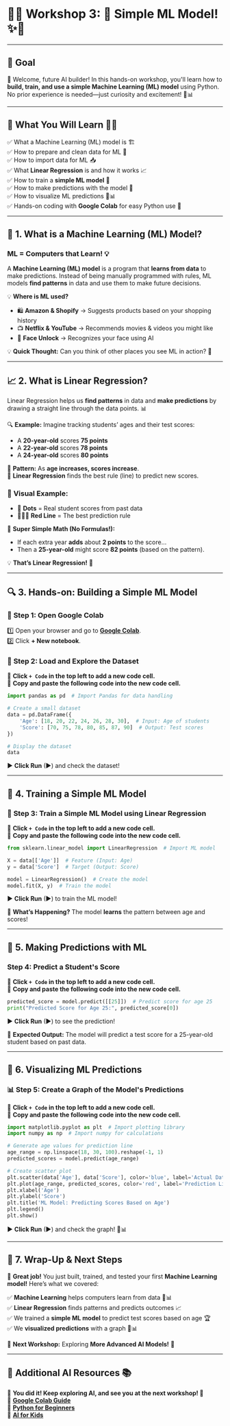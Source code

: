 # 🚀✨ **Workshop 3: 🤖 Simple ML Model!** ✨🚀  

---

## 🎯 **Goal**  
🎉 Welcome, future AI builder! In this hands-on workshop, you'll learn how to **build, train, and use a simple Machine Learning (ML) model** using Python. No prior experience is needed—just curiosity and excitement! 🤖📊  

---

## 📌 **What You Will Learn** 🧠💡  
✅ What a Machine Learning (ML) model is 🏗️  
✅ How to prepare and clean data for ML 📂  
✅ How to import data for ML 📥  
✅ What **Linear Regression** is and how it works 📈  
✅ How to train a **simple ML model** 🤖  
✅ How to make predictions with the model 🔮  
✅ How to visualize ML predictions 🎨📊  
✅ Hands-on coding with **Google Colab** for easy Python use 🚀  

---

## 🤖 **1. What is a Machine Learning (ML) Model?**  
### **ML = Computers that Learn!** 💡  
A **Machine Learning (ML) model** is a program that **learns from data** to make predictions. Instead of being manually programmed with rules, ML models **find patterns** in data and use them to make future decisions.  

💡 **Where is ML used?**  
- 🛍️ **Amazon & Shopify** → Suggests products based on your shopping history  
- 📺 **Netflix & YouTube** → Recommends movies & videos you might like  
- 📸 **Face Unlock** → Recognizes your face using AI  

💡 **Quick Thought:** Can you think of other places you see ML in action? 🤔  

---

## 📈 **2. What is Linear Regression?**  
Linear Regression helps us **find patterns** in data and **make predictions** by drawing a straight line through the data points. 📊  

🔍 **Example:** Imagine tracking students’ ages and their test scores:  
- A **20-year-old** scores **75 points**  
- A **22-year-old** scores **78 points**  
- A **24-year-old** scores **80 points**  

📌 **Pattern:** As **age increases, scores increase**.  
📌 **Linear Regression** finds the best rule (line) to predict new scores.  

### 🎨 **Visual Example:**  
- 🔵 **Dots** = Real student scores from past data  
- 📍📍📍 **Red Line** = The best prediction rule  

📌 **Super Simple Math (No Formulas!):**  
- If each extra year **adds** about **2 points** to the score…  
- Then a **25-year-old** might score **82 points** (based on the pattern).  

💡 **That’s Linear Regression!** 🎉  

---

## 🔍 **3. Hands-on: Building a Simple ML Model**  

### 🚀 **Step 1: Open Google Colab**  
1️⃣ Open your browser and go to **[Google Colab](https://colab.research.google.com/)**.  
2️⃣ Click **+ New notebook**.  

### 💾 **Step 2: Load and Explore the Dataset**  
🔹 **Click `+ Code` in the top left to add a new code cell.**  
🔹 **Copy and paste the following code into the new code cell.**  

```python
import pandas as pd  # Import Pandas for data handling

# Create a small dataset
data = pd.DataFrame({
    'Age': [18, 20, 22, 24, 26, 28, 30],  # Input: Age of students
    'Score': [70, 75, 78, 80, 85, 87, 90]  # Output: Test scores
})

# Display the dataset
data
```
▶ **Click Run** (▶) and check the dataset!  

---

## 🤖 **4. Training a Simple ML Model**  

### 🔧 **Step 3: Train a Simple ML Model using Linear Regression**  
🔹 **Click `+ Code` in the top left to add a new code cell.**  
🔹 **Copy and paste the following code into the new code cell.**  

```python
from sklearn.linear_model import LinearRegression  # Import ML model

X = data[['Age']]  # Feature (Input: Age)
y = data['Score']  # Target (Output: Score)

model = LinearRegression()  # Create the model
model.fit(X, y)  # Train the model
```
▶ **Click Run** (▶) to train the ML model!  

📌 **What’s Happening?** The model **learns** the pattern between age and scores!  

---

## 🔮 **5. Making Predictions with ML**  

### **Step 4: Predict a Student's Score**  
🔹 **Click `+ Code` in the top left to add a new code cell.**  
🔹 **Copy and paste the following code into the new code cell.**  

```python
predicted_score = model.predict([[25]])  # Predict score for age 25
print("Predicted Score for Age 25:", predicted_score[0])
```
▶ **Click Run** (▶) to see the prediction!  

📌 **Expected Output:** The model will predict a test score for a 25-year-old student based on past data.  

---

## 🎨 **6. Visualizing ML Predictions**  

### 📊 **Step 5: Create a Graph of the Model's Predictions**  
🔹 **Click `+ Code` in the top left to add a new code cell.**  
🔹 **Copy and paste the following code into the new code cell.**  

```python
import matplotlib.pyplot as plt  # Import plotting library
import numpy as np  # Import numpy for calculations

# Generate age values for prediction line
age_range = np.linspace(18, 30, 100).reshape(-1, 1)
predicted_scores = model.predict(age_range)  

# Create scatter plot
plt.scatter(data['Age'], data['Score'], color='blue', label='Actual Data')
plt.plot(age_range, predicted_scores, color='red', label='Prediction Line')
plt.xlabel('Age')
plt.ylabel('Score')
plt.title('ML Model: Predicting Scores Based on Age')
plt.legend()
plt.show()
```
▶ **Click Run** (▶) and check the graph! 🎨📊  

---

## 🎯 **7. Wrap-Up & Next Steps**  
🎉 **Great job!** You just built, trained, and tested your first **Machine Learning model!** Here’s what we covered:  

✅ **Machine Learning** helps computers learn from data 🤖📊  
✅ **Linear Regression** finds patterns and predicts outcomes 📈  
✅ We trained a **simple ML model** to predict test scores based on age 🏆  
✅ We **visualized predictions** with a graph 🎨📊  

🚀 **Next Workshop:** Exploring **More Advanced AI Models!** 🤖  

---

## 🔗 **Additional AI Resources** 📚  
🎉 **You did it! Keep exploring AI, and see you at the next workshop! 🚀**  
🔹 **[Google Colab Guide](https://colab.research.google.com/)**  
🔹 **[Python for Beginners](https://www.python.org/doc/)**  
🔹 **[AI for Kids](https://ai4k12.org/)**  
